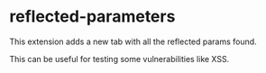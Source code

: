 # reflected-parameters

This extension adds a new tab with all the reflected params found.

This can be useful for testing some vulnerabilities like XSS.
